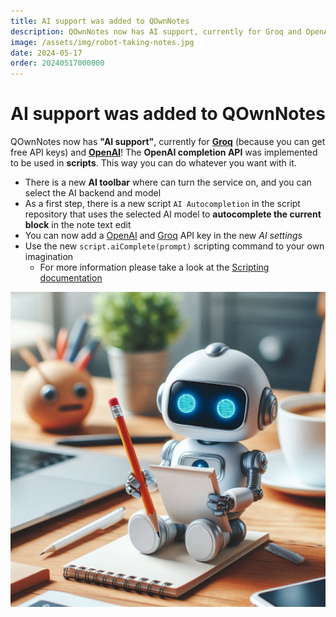 ```yaml
---
title: AI support was added to QOwnNotes
description: QOwnNotes now has AI support, currently for Groq and OpenAI!
image: /assets/img/robot-taking-notes.jpg
date: 2024-05-17
order: 20240517000000
---
```


# AI support was added to QOwnNotes

<BlogDate v-bind:fm="$frontmatter" />

QOwnNotes now has **"AI support"**, currently for **[Groq](https://groq.com/)** (because you can get free API keys) and **[OpenAI](https://openai.com/)**! The **OpenAI completion API** was implemented to be used in **scripts**. This way you can do whatever you want with it.

- There is a new **AI toolbar** where can turn the service on, and you can select the AI backend and model
- As a first step, there is a new script `AI Autocompletion` in the script repository
  that uses the selected AI model to **autocomplete the current block** in the note text edit
- You can now add a [OpenAI](https://openai.com/) and [Groq](https://groq.com/) API key in the new *AI settings*
- Use the new `script.aiComplete(prompt)` scripting command to your own imagination
  - For more information please take a look at the
    [Scripting documentation](https://www.qownnotes.org/scripting/methods-and-objects.html#use-a-completion-prompt-on-the-currently-selected-ai-model)

![robot-taking-notes](./media/robot-taking-notes.jpg)
